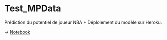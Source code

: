 # Test_MPData
Prédiction du potentiel de joueur NBA + Déploiement du modèle sur Heroku.

-> [Notebook](Test_Technique_MP_Data.ipynb)
